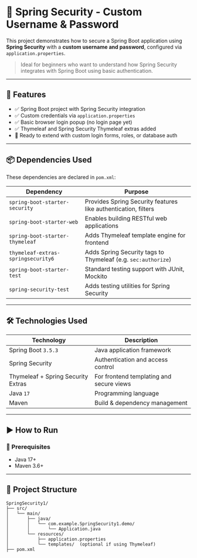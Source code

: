 # 🔐 Spring Security - Custom Username & Password

This project demonstrates how to secure a Spring Boot application using **Spring Security** with a **custom username and password**, configured via `application.properties`.

> Ideal for beginners who want to understand how Spring Security integrates with Spring Boot using basic authentication.

---

## 📌 Features

- ✅ Spring Boot project with Spring Security integration
- ✅ Custom credentials via `application.properties`
- ✅ Basic browser login popup (no login page yet)
- ✅ Thymeleaf and Spring Security Thymeleaf extras added
- 🚀 Ready to extend with custom login forms, roles, or database auth

---

## 📦 Dependencies Used

These dependencies are declared in `pom.xml`:

| Dependency                                 | Purpose                                                        |
|--------------------------------------------|----------------------------------------------------------------|
| `spring-boot-starter-security`             | Provides Spring Security features like authentication, filters |
| `spring-boot-starter-web`                  | Enables building RESTful web applications                      |
| `spring-boot-starter-thymeleaf`            | Adds Thymeleaf template engine for frontend                    |
| `thymeleaf-extras-springsecurity6`         | Adds Spring Security tags to Thymeleaf (e.g. `sec:authorize`)  |
| `spring-boot-starter-test`                 | Standard testing support with JUnit, Mockito                   |
| `spring-security-test`                     | Adds testing utilities for Spring Security                     |

---

## 🛠️ Technologies Used

| Technology                       | Description                           |
|----------------------------------|---------------------------------------|
| Spring Boot `3.5.3`              | Java application framework            |
| Spring Security                  | Authentication and access control     |
| Thymeleaf + Spring Security Extras | For frontend templating and secure views |
| Java `17`                        | Programming language                  |
| Maven                            | Build & dependency management         |

---
## ▶️ How to Run

### 🔧 Prerequisites

- Java 17+
- Maven 3.6+

---

## 📂 Project Structure

```plaintext
SpringSecurity1/
├── src/
│   └── main/
│       ├── java/
│       │   └── com.example.SpringSecurity1.demo/
│       │       └── Application.java
│       └── resources/
│           ├── application.properties
│           └── templates/  (optional if using Thymeleaf)
├── pom.xml 


